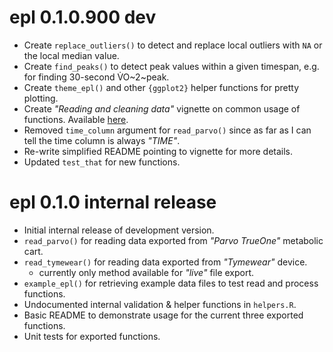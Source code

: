 # epl 0.1.0.900 dev

* Create `replace_outliers()` to detect and replace local outliers with `NA` or the local median value.
* Create `find_peaks()` to detect peak values within a given timespan, e.g. for finding 30-second V̇O~2~peak.
* Create `theme_epl()` and other `{ggplot2}` helper functions for pretty plotting.
* Create *"Reading and cleaning data"* vignette on common usage of functions. Available [here](https://jemarnold.github.io/epl/articles/reading-and-cleaning-data.html).
* Removed `time_column` argument for `read_parvo()` since as far as I can tell the time column is always *"TIME"*.
* Re-write simplified README pointing to vignette for more details.
* Updated `test_that` for new functions.

# epl 0.1.0 internal release

* Initial internal release of development version.
* `read_parvo()` for reading data exported from *"Parvo TrueOne"* metabolic cart.
* `read_tymewear()` for reading data exported from *"Tymewear"* device.
    * currently only method available for *"live"* file export.
* `example_epl()` for retrieving example data files to test read and process functions.
* Undocumented internal validation & helper functions in `helpers.R`.
* Basic README to demonstrate usage for the current three exported functions.
* Unit tests for exported functions.

